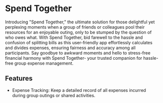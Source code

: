 # Spend Together

Introducing "Spend Together," the ultimate solution for those delightful yet perplexing moments when a group of friends or colleagues pool their resources for an enjoyable outing, only to be stumped by the question of who owes what. With Spend Together, bid farewell to the hassle and confusion of splitting bills as this user-friendly app effortlessly calculates and divides expenses, ensuring fairness and accuracy among all participants. Say goodbye to awkward moments and hello to stress-free financial harmony with Spend Together- your trusted companion for hassle-free group expense management.

## Features

- Expense Tracking: Keep a detailed record of all expenses incurred during group outings or shared activities.
